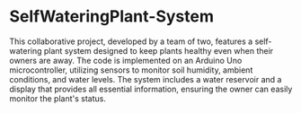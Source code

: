 # SelfWateringPlant-System
This collaborative project, developed by a team of two, features a self-watering plant system designed to keep plants healthy even when their owners are away. The code is implemented on an Arduino Uno microcontroller, utilizing sensors to monitor soil humidity, ambient conditions, and water levels. The system includes a water reservoir and a display that provides all essential information, ensuring the owner can easily monitor the plant's status.
